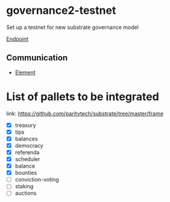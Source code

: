 # governance2-testnet

Set up a testnet for new substrate governance model

[Endpoint](https://polkadot.js.org/apps/?rpc=wss%3A%2F%2Fgovernance2-testnet.litentry.io#/explorer)

## Communication

* [Element](https://matrix.to/#/!FdMRQTDnoYtEPkbHAK:matrix.org?via=matrix.org)

# List of pallets to be integrated

link: https://github.com/paritytech/substrate/tree/master/frame

* [x] treasury
* [x] tips
* [x] balances
* [x] democracy
* [x] referenda
* [x] scheduler
* [x] balance
* [x] bounties
* [ ] conviction-voting
* [ ] staking
* [ ] auctions
